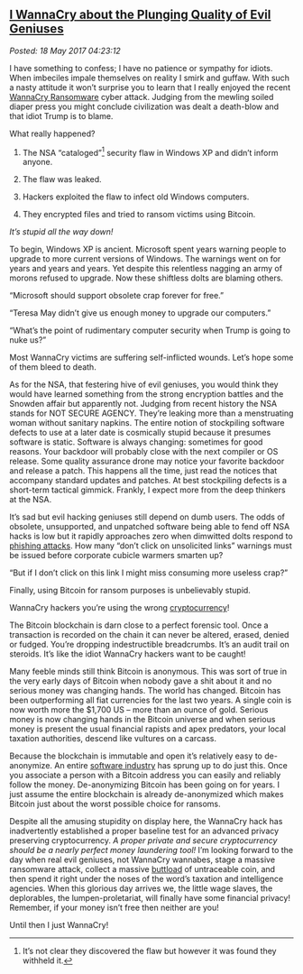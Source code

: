 
[I WannaCry 
about the Plunging Quality of Evil Geniuses](http://analyzethedatanotthedrivel.org/2017/05/17/i-wannacry-about-the-plunging-quality-of-evil-geniuses/) 
-----------------------------------------------------------------------------------------

*Posted: 18 May 2017 04:23:12*

I have something to confess; I have no patience or sympathy for idiots.
When imbeciles impale themselves on reality I smirk and guffaw. With
such a nasty attitude it won’t surprise you to learn that I really
enjoyed the recent [WannaCry
Ransomware](https://en.wikipedia.org/wiki/WannaCry_ransomware_attack)
cyber attack. Judging from the mewling soiled diaper press you might
conclude civilization was dealt a death-blow and that idiot Trump is to
blame.

What really happened?

1.  The NSA “cataloged”[^1] security flaw in Windows XP and didn’t
    inform anyone.

2.  The flaw was leaked.

3.  Hackers exploited the flaw to infect old Windows computers.

4.  They encrypted files and tried to ransom victims using Bitcoin.

*It’s stupid all the way down!*

To begin, Windows XP is ancient. Microsoft spent years warning people to
upgrade to more current versions of Windows. The warnings went on for
years and years and years. Yet despite this relentless nagging an army
of morons refused to upgrade. Now these shiftless dolts are blaming
others.

“Microsoft should support obsolete crap forever for free.”

“Teresa May didn’t give us enough money to upgrade our computers.”

“What’s the point of rudimentary computer security when Trump is going
to nuke us?”

Most WannaCry victims are suffering self-inflicted wounds. Let’s hope
some of them bleed to death.

As for the NSA, that festering hive of evil geniuses, you would think
they would have learned something from the strong encryption battles and
the Snowden affair but apparently not. Judging from recent history the
NSA stands for NOT SECURE AGENCY. They’re leaking more than a
menstruating woman without sanitary napkins. The entire notion of
stockpiling software defects to use at a later date is cosmically stupid
because it presumes software is static. Software is always changing:
sometimes for good reasons. Your backdoor will probably close with the
next compiler or OS release. Some quality assurance drone may notice
your favorite backdoor and release a patch. This happens all the time,
just read the notices that accompany standard updates and patches. At
best stockpiling defects is a short-term tactical gimmick. Frankly, I
expect more from the deep thinkers at the NSA.

It’s sad but evil hacking geniuses still depend on dumb users. The odds
of obsolete, unsupported, and unpatched software being able to fend off
NSA hacks is low but it rapidly approaches zero when dimwitted dolts
respond to [phishing attacks](https://kb.iu.edu/d/arsf). How many “don’t
click on unsolicited links” warnings must be issued before corporate
cubicle warmers smarten up?

“But if I don’t click on this link I might miss consuming more useless
crap?”

Finally, using Bitcoin for ransom purposes is unbelievably stupid.

WannaCry hackers you’re using the wrong
[cryptocurrency](https://getmonero.org/home)!

The Bitcoin blockchain is darn close to a perfect forensic tool. Once a
transaction is recorded on the chain it can never be altered, erased,
denied or fudged. You’re dropping indestructible breadcrumbs. It’s an
audit trail on steroids. It’s like the idiot WannaCry hackers want to be
caught!

Many feeble minds still think Bitcoin is anonymous. This was sort of
true in the very early days of Bitcoin when nobody gave a shit about it
and no serious money was changing hands. The world has changed. Bitcoin
has been outperforming all fiat currencies for the last two years. A
single coin is now worth more the \$1,700 US – more than an ounce of
gold. Serious money is now changing hands in the Bitcoin universe and
when serious money is present the usual financial rapists and apex
predators, your local taxation authorities, descend like vultures on a
carcass.

Because the blockchain is immutable and open it’s relatively easy to
de-anonymize. An entire [software
industry](https://www.engadget.com/2016/07/06/startups-seek-to-de-anonymize-bitcoin-to-fight-crime/)
has sprung up to do just this. Once you associate a person with a
Bitcoin address you can easily and reliably follow the money.
De-anonymizing Bitcoin has been going on for years. I just assume the
entire blockchain is already de-anonymized which makes Bitcoin just
about the worst possible choice for ransoms.

Despite all the amusing stupidity on display here, the WannaCry hack has
inadvertently established a proper baseline test for an advanced privacy
preserving cryptocurrency. *A proper private and secure cryptocurrency
should be a nearly perfect money laundering tool!* I’m looking forward
to the day when real evil geniuses, not WannaCry wannabes, stage a
massive ransomware attack, collect a massive
[buttload](http://www.urbandictionary.com/define.php?term=buttload) of
untraceable coin, and then spend it right under the noses of the word’s
taxation and intelligence agencies. When this glorious day arrives we,
the little wage slaves, the deplorables, the lumpen-proletariat, will
finally have some financial privacy! Remember, if your money isn’t free
then neither are you!

Until then I just WannaCry!

[^1]: It’s not clear they discovered the flaw but however it was found
    they withheld it.
